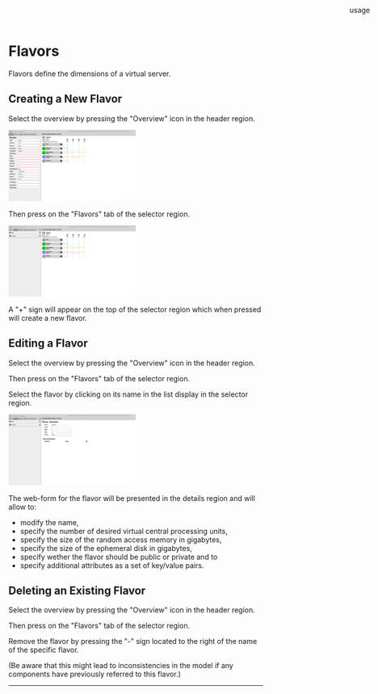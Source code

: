 Flavors
=======

Flavors define the dimensions of a virtual server.

Creating a New Flavor
---------------------

Select the overview by pressing the "Overview" icon in the header region.

<img src="images/overview.png" alt="Overview" width="50%"/>

Then press on the "Flavors" tab of the selector region.

<img src="images/flavors.png" alt="Flavors" width="50%"/>

A "+" sign will appear on the top of the selector region which when pressed will create a new flavor.

Editing a Flavor
----------------

Select the overview by pressing the "Overview" icon in the header region.

Then press on the "Flavors" tab of the selector region.

Select the flavor by clicking on its name in the list display in the selector region.

<img src="images/flavor.png" alt="Flavor" width="50%"/>

The web-form for the flavor will be presented in the details region and will allow to:

* modify the name,
* specify the number of desired virtual central processing units,
* specify the size of the random access memory in gigabytes,
* specify the size of the ephemeral disk in gigabytes,
* specify wether the flavor should be public or private and to
* specify additional attributes as a set of key/value pairs.

Deleting an Existing Flavor
---------------------------

Select the overview by pressing the "Overview" icon in the header region.

Then press on the "Flavors" tab of the selector region.

Remove the flavor by pressing the "-" sign located to the right of the name of the specific flavor.

(Be aware that this might lead to inconsistencies in the model if any components have previously referred to this flavor.)

-----

<div style="z-index:100; position: fixed; top: 16px; right: 16px;"><a style="text-decoration: none;" href="doc.html?usage.md">usage</a></div>
